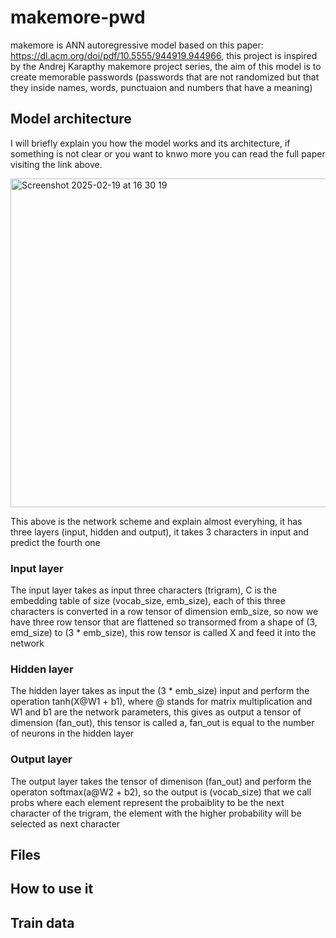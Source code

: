 # makemore-pwd
makemore is ANN autoregressive model based on this paper: https://dl.acm.org/doi/pdf/10.5555/944919.944966, this project is inspired by the Andrej Karapthy makemore project series,
the aim of this model is to create memorable passwords (passwords that are not randomized but that they inside names, words, punctuaion and numbers that have a meaning)

## Model architecture
I will briefly explain you how the model works and its architecture, if something is not clear or you want to knwo more you can read the full paper visiting the link above.

<img width="526" alt="Screenshot 2025-02-19 at 16 30 19" src="https://github.com/user-attachments/assets/be1a46a7-2294-4b34-b495-0f91460993f6" />

This above is the network scheme and explain almost everyhing, it has three layers (input, hidden and output), it takes 3 characters in input and predict the fourth one

### Input layer
The input layer takes as input three characters (trigram), C is the embedding table of size (vocab_size, emb_size), each of this three characters is converted in a row tensor of dimension emb_size, so now we have three row tensor that are flattened so transormed from a shape of (3, emd_size) to (3 * emb_size), this row tensor is called X and feed it into the network

### Hidden layer
The hidden layer takes as input the (3 * emb_size) input and perform the operation tanh(X@W1 + b1), where @ stands for matrix multiplication and W1 and b1 are the network parameters, this gives as output a tensor of dimension (fan_out), this tensor is called a, fan_out is equal to the number of neurons in the hidden layer

### Output layer
The output layer takes the tensor of dimenison (fan_out) and perform the operaton softmax(a@W2 + b2), so the output is (vocab_size) that we call probs where each element represent the probaiblity to be the next character of the trigram, the element with the higher probability will be selected as next character

## Files

## How to use it

## Train data
